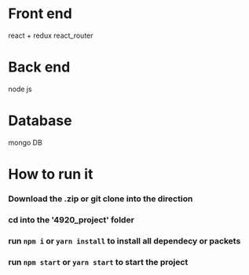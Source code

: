 # Front end
react + redux
react_router

# Back end 
node js

# Database
mongo DB

# How to run it
### Download the .zip or git clone into the direction 

### cd into the '4920_project' folder

### run `npm i` or `yarn install` to install all dependecy or packets 

### run `npm start` or `yarn start` to start the project 

### 
